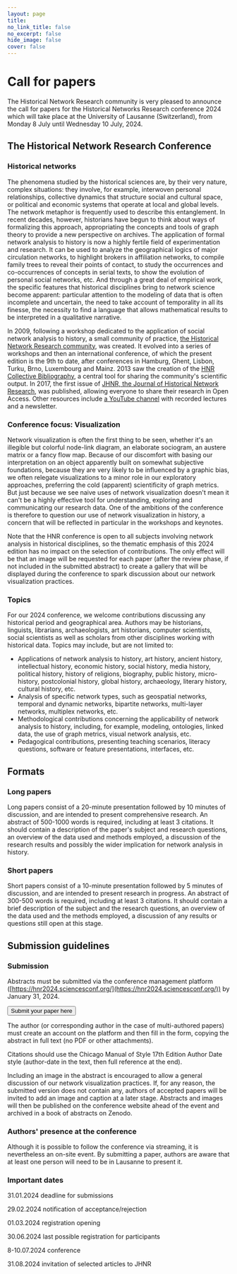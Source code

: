 ```yaml
---
layout: page
title: 
no_link_title: false 
no_excerpt: false 
hide_image: false
cover: false
---
```


# Call for papers

The Historical Network Research community is very pleased to announce the call for papers for the Historical Networks Research conference 2024 which will take place at the University of Lausanne (Switzerland), from Monday 8 July until Wednesday 10 July, 2024. 
## The Historical Network Research Conference
### Historical networks
The phenomena studied by the historical sciences are, by their very nature, complex situations: they involve, for example, interwoven personal relationships, collective dynamics that structure social and cultural space, or political and economic systems that operate at local and global levels. The network metaphor is frequently used to describe this entanglement. In recent decades, however, historians have begun to think about ways of formalizing this approach, appropriating the concepts and tools of graph theory to provide a new perspective on archives. The application of formal network analysis to history is now a highly fertile field of experimentation and research. It can be used to analyze the geographical logics of major circulation networks, to highlight brokers in affiliation networks, to compile family trees to reveal their points of contact, to study the occurrences and co-occurrences of concepts in serial texts, to show the evolution of personal social networks, etc. And through a great deal of empirical work, the specific features that historical disciplines bring to network science become apparent: particular attention to the modeling of data that is often incomplete and uncertain, the need to take account of temporality in all its finesse, the necessity to find a language that allows mathematical results to be interpreted in a qualitative narrative. 

In 2009, following a workshop dedicated to the application of social network analysis to history, a small community of practice, [the Historical Network Research community](http://www.historicalnetworkresearch.org), was created. It evolved into a series of workshops and then an international conference, of which the present edition is the 9th to date, after conferences in Hamburg, Ghent, Lisbon, Turku, Brno, Luxembourg and Mainz. 2013 saw the creation of the [HNR Collective Bibliography](https://www.zotero.org/groups/209983/historical_network_research), a central tool for sharing the community's scientific output. In 2017, the first issue of [JHNR, the Journal of Historical Network Research](https://jhnr.uni.lu/), was published, allowing everyone to share their research in Open Access. Other resources include [a YouTube channel](https://www.youtube.com/channel/UC2QFG7uIVxkFQ3xZbohKl-Q) with recorded lectures and a newsletter.

### Conference focus: Visualization

Network visualization is often the first thing to be seen, whether it's an illegible but colorful node-link diagram, an elaborate sociogram, an austere matrix or a fancy flow map. Because of our discomfort with basing our interpretation on an object apparently built on somewhat subjective foundations, because they are very likely to be influenced by a graphic bias, we often relegate visualizations to a minor role in our exploratory approaches, preferring the cold (apparent) scientificity of graph metrics. But just because we see naive uses of network visualization doesn't mean it can't be a highly effective tool for understanding, exploring and communicating our research data. One of the ambitions of the conference is therefore to question our use of network visualization in history, a concern that will be reflected in particular in the workshops and keynotes.

Note that the HNR conference is open to all subjects involving network analysis in historical disciplines, so the thematic emphasis of this 2024 edition has no impact on the selection of contributions. The only effect will be that an image will be requested for each paper (after the review phase, if not included in the submitted abstract) to create a gallery that will be displayed during the conference to spark discussion about our network visualization practices.
### Topics
For our 2024 conference, we welcome contributions discussing any historical period and geographical area. Authors may be historians, linguists, librarians, archaeologists, art historians, computer scientists, social scientists as well as scholars from other disciplines working with historical data. Topics may include, but are not limited to: 
* Applications of network analysis to history, art history, ancient history, intellectual history, economic history, social history, media history, political history, history of religions, biography, public history, micro-history, postcolonial history, global history, archaeology, literary history, cultural history, etc. 
* Analysis of specific network types, such as geospatial networks, temporal and dynamic networks, bipartite networks, multi-layer networks, multiplex networks,  etc.
* Methodological contributions concerning the applicability of network analysis to history, including, for example, modeling, ontologies, linked data, the use of graph metrics, visual network analysis, etc.
* Pedagogical contributions, presenting teaching scenarios, literacy questions, software or feature presentations, interfaces, etc.

## Formats
### Long papers
Long papers consist of a 20-minute presentation followed by 10 minutes of discussion, and are intended to present comprehensive research. An abstract of 500-1000 words is required, including at least 3 citations. It should contain a description of the paper's subject and research questions, an overview of the data used and methods employed, a discussion of the research results and possibly the wider implication for network analysis in history.
### Short papers
Short papers consist of a 10-minute presentation followed by 5 minutes of discussion, and are intended to present research in progress. An abstract of 300-500 words is required, including at least 3 citations. It should contain a brief description of the subject and the research questions, an overview of the data used and the methods employed, a discussion of any results or questions still open at this stage.
## Submission guidelines
### Submission
Abstracts must be submitted via the conference management platform ([https://hnr2024.sciencesconf.org/](https://hnr2024.sciencesconf.org/)) by January 31, 2024. 

<button class="button button1" onclick="window.location.href='https://hnr2024.sciencesconf.org/';">Submit your paper here</button>

The author (or corresponding author in the case of multi-authored papers) must create an account on the platform and then fill in the form, copying the abstract in full text (no PDF or other attachments). 

Citations should use the Chicago Manual of Style 17th Edition Author Date style (author-date in the text, then full reference at the end). 

Including an image in the abstract is encouraged to allow a general discussion of our network visualization practices. If, for any reason, the submitted version does not contain any, authors of accepted papers will be invited to add an image and caption at a later stage. Abstracts and images will then be published on the conference website ahead of the event and archived in a book of abstracts on Zenodo.

### Authors' presence at the conference
Although it is possible to follow the conference via streaming, it is nevertheless an on-site event. By submitting a paper, authors are aware that at least one person will need to be in Lausanne to present it.

### Important dates
31.01.2024 deadline for submissions

29.02.2024 notification of acceptance/rejection

01.03.2024 registration opening

30.06.2024 last possible registration for participants

8-10.07.2024 conference

31.08.2024 invitation of selected articles to JHNR


